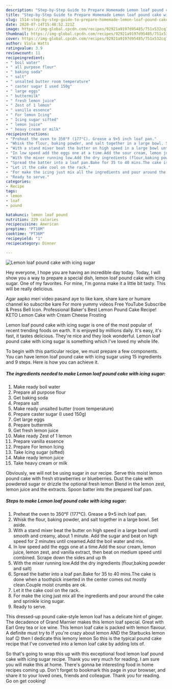 ```yaml
---
description: "Step-by-Step Guide to Prepare Homemade Lemon loaf pound cake with icing sugar"
title: "Step-by-Step Guide to Prepare Homemade Lemon loaf pound cake with icing sugar"
slug: 1514-step-by-step-guide-to-prepare-homemade-lemon-loaf-pound-cake-with-icing-sugar
date: 2020-07-14T15:48:52.221Z
image: https://img-global.cpcdn.com/recipes/92921a9197d95485/751x532cq70/lemon-loaf-pound-cake-with-icing-sugar-recipe-main-photo.jpg
thumbnail: https://img-global.cpcdn.com/recipes/92921a9197d95485/751x532cq70/lemon-loaf-pound-cake-with-icing-sugar-recipe-main-photo.jpg
cover: https://img-global.cpcdn.com/recipes/92921a9197d95485/751x532cq70/lemon-loaf-pound-cake-with-icing-sugar-recipe-main-photo.jpg
author: Viola Watts
ratingvalue: 3.9
reviewcount: 11
recipeingredient:
- " boil water"
- " all purpose flour"
- " baking soda"
- " salt"
- " unsalted butter room temperature"
- " caster sugar I used 150g"
- " large eggs"
- " buttermilk"
- " fresh lemon juice"
- " Zest of 1 lemon"
- " vanilla essence"
- " For lemon Icing"
- " Icing sugar sifted"
- " lemon juice"
- " heavy cream or milk"
recipeinstructions:
- "Preheat the oven to 350°F (177°C). Grease a 9×5 inch loaf pan."
- "Whisk the flour, baking powder, and salt together in a large bowl. Set aside."
- "With a stand mixer beat the butter on high speed in a large bowl until smooth and creamy, about 1 minute. Add the sugar and beat on high speed for 2 minutes until creamed.Add the boil water and mix."
- "In low speed add the eggs one at a time.Add the sour cream, lemon juice, lemon zest, and vanilla extract, then beat on medium speed until combined. Scrape down the sides and up th"
- "With the mixer running low.Add the dry ingredients (flour,baking powder and salt)"
- "Spread the batter into a loaf pan.Bake for 35 to 40 mins.The cake is done when a toothpick inserted in the center comes out mostly clean.Couple moist crumbs are ok."
- "Let it the cake cool on the rack."
- "For make the icing just mix all the ingredients and pour around the cake and sprinkle icing sugar."
- "Ready to serve."
categories:
- Recipe
tags:
- lemon
- loaf
- pound

katakunci: lemon loaf pound 
nutrition: 229 calories
recipecuisine: American
preptime: "PT10M"
cooktime: "PT36M"
recipeyield: "1"
recipecategory: Dinner

---
```



![Lemon loaf pound cake with icing sugar](https://img-global.cpcdn.com/recipes/92921a9197d95485/751x532cq70/lemon-loaf-pound-cake-with-icing-sugar-recipe-main-photo.jpg)

Hey everyone, I hope you are having an incredible day today. Today, I will show you a way to prepare a special dish, lemon loaf pound cake with icing sugar. One of my favorites. For mine, I'm gonna make it a little bit tasty. This will be really delicious.

Agar aapko meri video pasand aye to like kare, share kare or humare channel ko subscribe kare For more yummy videos Free YouTube Subscribe &amp; Press Bell lcon. Professional Baker&#39;s Best Lemon Pound Cake Recipe! KETO Lemon Cake with Cream Cheese Frosting

Lemon loaf pound cake with icing sugar is one of the most popular of recent trending foods on earth. It is enjoyed by millions daily. It's easy, it's fast, it tastes delicious. They're nice and they look wonderful. Lemon loaf pound cake with icing sugar is something which I've loved my whole life.


To begin with this particular recipe, we must prepare a few components. You can have lemon loaf pound cake with icing sugar using 15 ingredients and 9 steps. Here is how you can achieve it.

<!--inarticleads1-->

##### The ingredients needed to make Lemon loaf pound cake with icing sugar:

1. Make ready  boil water
1. Prepare  all purpose flour
1. Get  baking soda
1. Prepare  salt
1. Make ready  unsalted butter (room temperature)
1. Prepare  caster sugar (I used 150g)
1. Get  large eggs
1. Prepare  buttermilk
1. Get  fresh lemon juice
1. Make ready  Zest of 1 lemon
1. Prepare  vanilla essence
1. Prepare  For lemon Icing
1. Take  Icing sugar (sifted)
1. Make ready  lemon juice
1. Take  heavy cream or milk


Obviously, we will not be using sugar in our recipe. Serve this moist lemon pound cake with fresh strawberries or blueberries. Dust the cake with powdered sugar or drizzle the optional fresh lemon Blend in the lemon zest, lemon juice and the extracts. Spoon batter into the prepared loaf pan. 

<!--inarticleads2-->

##### Steps to make Lemon loaf pound cake with icing sugar:

1. Preheat the oven to 350°F (177°C). Grease a 9×5 inch loaf pan.
1. Whisk the flour, baking powder, and salt together in a large bowl. Set aside.
1. With a stand mixer beat the butter on high speed in a large bowl until smooth and creamy, about 1 minute. Add the sugar and beat on high speed for 2 minutes until creamed.Add the boil water and mix.
1. In low speed add the eggs one at a time.Add the sour cream, lemon juice, lemon zest, and vanilla extract, then beat on medium speed until combined. Scrape down the sides and up th
1. With the mixer running low.Add the dry ingredients (flour,baking powder and salt)
1. Spread the batter into a loaf pan.Bake for 35 to 40 mins.The cake is done when a toothpick inserted in the center comes out mostly clean.Couple moist crumbs are ok.
1. Let it the cake cool on the rack.
1. For make the icing just mix all the ingredients and pour around the cake and sprinkle icing sugar.
1. Ready to serve.


This dressed-up pound cake-style lemon loaf has a delicate hint of ginger. The decadence of Grand Marnier makes this lemon loaf special. Great with Earl Grey tea or ice wine. This lemon loaf cake is packed with lemon flavour. A definite must try to If you&#39;re crazy about lemon AND the Starbucks lemon loaf 😉 then I dedicate this lemony lemon So this is the typical pound cake recipe that I&#39;ve converted into a lemon loaf cake by adding lots of. 

So that's going to wrap this up with this exceptional food lemon loaf pound cake with icing sugar recipe. Thank you very much for reading. I am sure you will make this at home. There's gonna be interesting food in home recipes coming up. Don't forget to bookmark this page in your browser, and share it to your loved ones, friends and colleague. Thank you for reading. Go on get cooking!
